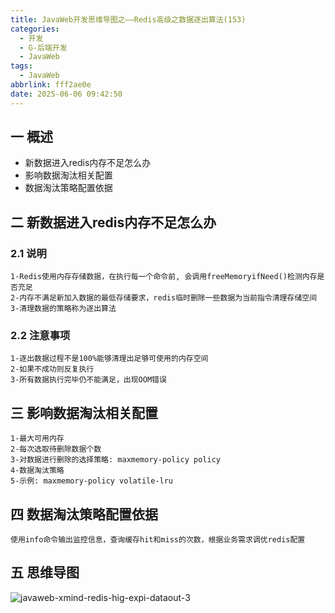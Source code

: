 ```yaml
---
title: JavaWeb开发思维导图之——Redis高级之数据逐出算法(153)
categories:
  - 开发
  - G-后端开发
  - JavaWeb
tags:
  - JavaWeb
abbrlink: fff2ae0e
date: 2025-06-06 09:42:50
---
```

## 一 概述

* 新数据进入redis内存不足怎么办
* 影响数据淘汰相关配置
* 数据淘汰策略配置依据

<!--more-->

## 二 新数据进入redis内存不足怎么办

### 2.1 说明

```
1-Redis使用内存存储数据，在执行每一个命令前, 会调用freeMemoryifNeed()检测内存是否充足
2-内存不满足新加入数据的最低存储要求，redis临时删除一些数据为当前指令清理存储空间
3-清理数据的策略称为逐出算法
```

### 2.2 注意事项

```
1-逐出数据过程不是100%能够清理出足够可使用的内存空间
2-如果不成功则反复执行
3-所有数据执行完毕仍不能满足，出现OOM错误
```

## 三 影响数据淘汰相关配置

```
1-最大可用内存
2-每次选取待删除数据个数
3-对数据进行删除的选择策略: maxmemory-policy policy
4-数据淘汰策略
5-示例: maxmemory-policy volatile-lru
```

## 四 数据淘汰策略配置依据

```
使用info命令输出监控信息，查询缓存hit和miss的次数，根据业务需求调优redis配置
```

## 五 思维导图

![javaweb-xmind-redis-hig-expi-dataout-3][1]



[1]:https://cdn.jsdelivr.net/gh/PGzxc/CDN/blog-java/javaweb-xmind-redis-hig-expi-dataout-3.png